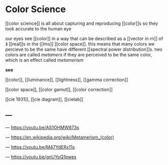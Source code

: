 # Color Science

[[color science]] is all about capturing and reproducing [[color]]s so they look accurate to the human eye

our eyes see [[color]] in a way that can be described as a [[vector in rn]] of **`3`** [[real]]s in the [[lms]] [[color space]]. this means that many colors we percieve to be the same have different [[spectral power distribution]]s. two colors are called _metamers_ if they are perceived to be the same color, which is an effect called _metamerism_

**see**

[[color]], [[luminance]], [[lightness]], [[gamma correction]]

[[color space]], [[color gamut]], [[color correction]]

[[cie 1931]], [[cie diagram]], [[cielab]]

## &mdash;

&mdash; <https://youtu.be/AS1OHMW873s>

&mdash; <https://en.wikipedia.org/wiki/Metamerism_(color)>

&mdash; <https://youtu.be/M47YdERx11s>

&mdash; <https://youtu.be/gnUYoQ1pwes>
